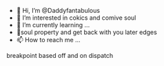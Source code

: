 - 👋 Hi, I’m @Daddyfantabulous
- 👀 I’m interested in cokics and comive soul
- 🌱 I’m currently learning ...
- 💞️soul property and get back with you later edges 
- 📫 How to reach me ...

<!---cryptic and sounds varies inversely to git
Daddyfantabulous/Daddyfantabulous is a ✨ special ✨ repository because its `README.md` (Crypticcryptic to add anti automated access
) appears on your GitHub profile.
You can click the Preview link to take a look at your changes.
--->
breakpoint 
based off and on 
dispatch 
